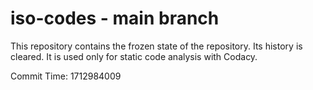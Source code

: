 # iso-codes - main branch

This repository contains the frozen state of the repository.
Its history is cleared. It is used only for static code
analysis with Codacy.

Commit Time: 1712984009